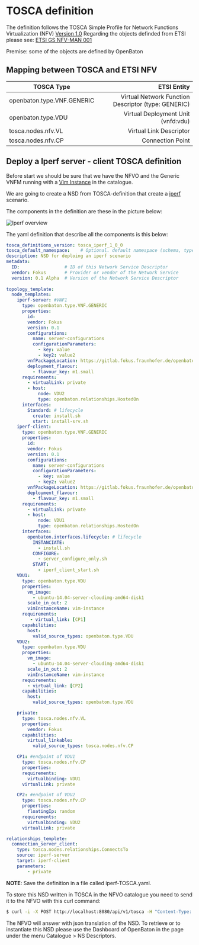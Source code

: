 # TOSCA definition

The definition follows the TOSCA Simple Profile for Network Functions Virtualization (NFV) [Version 1.0][tosca-nfv]
Regarding the objects definded from ETSI please see: [ETSI GS NFV-MAN 001][ETSI-MANO]

Premise: some of the objects are defined by OpenBaton

##  Mapping between TOSCA and ETSI NFV


| TOSCA Type          			| ETSI Entity       													|
| -------------   				| -------------:													|
| openbaton.type.VNF.GENERIC  	| Virtual Network Function Descriptor (type: GENERIC) 
| openbaton.type.VDU 			| Virtual Deployment Unit (vnfd:vdu)     	|
| tosca.nodes.nfv.VL 			| Virtual Link Descriptor     	|
| tosca.nodes.nfv.CP 			| Connection Point      	|


## Deploy a Iperf server - client TOSCA definition
Before start we should be sure that we have the NFVO and the Generic VNFM running with a [Vim Instance][vim-doc] in the catalogue.

We are going to create a NSD from TOSCA-definition that create a [iperf][iperf] scenario.

The components in the definition are these in the picture below:

![Iperf overview][iperf-TOSCA]

The yaml definition that describe all the components is this below:


```yaml
tosca_definitions_version: tosca_iperf_1_0_0
tosca_default_namespace:    # Optional. default namespace (schema, types version)
description: NSD for deploing an iperf scenario
metadata:
  ID:                 # ID of this Network Service Descriptor
  vendor: Fokus       # Provider or vendor of the Network Service
  version: 0.1 Alpha  # Version of the Network Service Descriptor
  
topology_template:
  node_templates:
    iperf-server: #VNF1
      type: openbaton.type.VNF.GENERIC
      properties:
        id:
        vendor: Fokus
        version: 0.1
        configurations:
          name: server-configurations
          configurationParameters:
            - key: value
            - key2: value2
        vnfPackageLocation: https://gitlab.fokus.fraunhofer.de/openbaton/scripts-test-public.git
        deployment_flavour:
          - flavour_key: m1.small
      requirements:
        - virtualLink: private
        - host:
            node: VDU2
            type: openbaton.relationships.HostedOn
      interfaces:
        Standard: # lifecycle
          create: install.sh
          start: install-srv.sh
    iperf-client:
      type: openbaton.type.VNF.GENERIC
      properties:
        id:
        vendor: Fokus
        version: 0.1
        configurations:
          name: server-configurations
          configurationParameters:
            - key: value
            - key2: value2
        vnfPackageLocation: https://gitlab.fokus.fraunhofer.de/openbaton/scripts-test-public.git
        deployment_flavour:
          - flavour_key: m1.small
      requirements:
        - virtualLink: private
        - host:
            node: VDU1
            type: openbaton.relationships.HostedOn
      interfaces:
        openbaton.interfaces.lifecycle: # lifecycle
          INSTANCIATE:
            - install.sh
          CONFIGURE:
            - server_configure_only.sh
          START:
            - iperf_client_start.sh
    VDU1:
      type: openbaton.type.VDU
      properties:
        vm_image:
          - ubuntu-14.04-server-cloudimg-amd64-disk1
        scale_in_out: 2
        vimInstanceName: vim-instance
      requirements:
         - virtual_link: [CP1]
      capabilities:
        host:
          valid_source_types: openbaton.type.VDU
    VDU2:
      type: openbaton.type.VDU
      properties:
        vm_image:
          - ubuntu-14.04-server-cloudimg-amd64-disk1
        scale_in_out: 2
        vimInstanceName: vim-instance
      requirements:
        - virtual_link: [CP2]
      capabilities:
        host:
          valid_source_types: openbaton.type.VDU

    private:
      type: tosca.nodes.nfv.VL
      properties:
        vendor: Fokus
      capabilities:
        virtual_linkable:
          valid_source_types: tosca.nodes.nfv.CP

    CP1: #endpoint of VDU1
      type: tosca.nodes.nfv.CP
      properties:
      requirements:
        virtualbinding: VDU1
      virtualLink: private

    CP2: #endpoint of VDU2
      type: tosca.nodes.nfv.CP
      properties:
        floatingIp: random
      requirements:
        virtualbinding: VDU2
      virtualLink: private

relationships_templete:
  connection_server_client:
    type: tosca.nodes.relationships.ConnectsTo
    source: iperf-server
    target: iperf-client
    parameters:
        - private


```

**NOTE**: Save the definition in a file called iperf-TOSCA.yaml.

To store this NSD written in TOSCA in the NFVO catalogue you need to send it to the NFVO with this curl command:

```bash
$ curl -i -X POST http://localhost:8080/api/v1/tosca -H "Content-Type: text/yaml" "Accept: application/json" --data-binary @iperf-TOSCA.yaml
```

The NFVO will answer with json translation of the NSD. 
To retrieve or to instantiate this NSD please use the Dashboard of OpenBaton in the page under the menu Catalogue > NS Descriptors.


<!------------
References
-------------->
[tosca-nfv]: http://docs.oasis-open.org/tosca/tosca-nfv/v1.0/tosca-nfv-v1.0.html
[ETSI-MANO]: https://www.etsi.org/deliver/etsi_gs/NFV-MAN/001_099/001/01.01.01_60/gs_NFV-MAN001v010101p.pdf

[iperf-TOSCA]:images/iperf-TOSCA.png

[vnfr-states]:vnfr-states
[vnfm-generic]: vnfm-generic
[nsd-doc]:ns-descriptor
[vnf-package]:vnfpackage
[vim-doc]:vim-instance-documentation
[iperf]:https://iperf.fr

<!---
Script for open external links in a new tab
-->
<script type="text/javascript" charset="utf-8">
      // Creating custom :external selector
      $.expr[':'].external = function(obj){
          return !obj.href.match(/^mailto\:/)
                  && (obj.hostname != location.hostname);
      };
      $(function(){
        $('a:external').addClass('external');
        $(".external").attr('target','_blank');
      })
</script>

